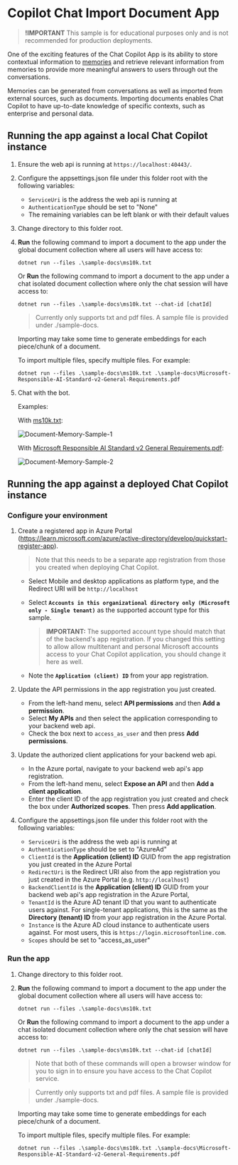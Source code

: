 ﻿# Copilot Chat Import Document App

> **!IMPORTANT**
> This sample is for educational purposes only and is not recommended for production deployments.

One of the exciting features of the Chat Copilot App is its ability to store contextual information
to [memories](https://github.com/microsoft/semantic-kernel/blob/main/docs/EMBEDDINGS.md) and retrieve
relevant information from memories to provide more meaningful answers to users through out the conversations.

Memories can be generated from conversations as well as imported from external sources, such as documents.
Importing documents enables Chat Copilot to have up-to-date knowledge of specific contexts, such as enterprise and personal data.


## Running the app against a local Chat Copilot instance

1. Ensure the web api is running at `https://localhost:40443/`.
2. Configure the appsettings.json file under this folder root with the following variables:
   - `ServiceUri` is the address the web api is running at
   - `AuthenticationType` should be set to "None"
   - The remaining variables can be left blank or with their default values

3. Change directory to this folder root.
4. **Run** the following command to import a document to the app under the global document collection where
   all users will have access to:

   `dotnet run --files .\sample-docs\ms10k.txt`

   Or **Run** the following command to import a document to the app under a chat isolated document collection where
   only the chat session will have access to:

   `dotnet run --files .\sample-docs\ms10k.txt --chat-id [chatId]`

   > Currently only supports txt and pdf files. A sample file is provided under ./sample-docs.

   Importing may take some time to generate embeddings for each piece/chunk of a document.

   To import multiple files, specify multiple files. For example:

   `dotnet run --files .\sample-docs\ms10k.txt .\sample-docs\Microsoft-Responsible-AI-Standard-v2-General-Requirements.pdf`

5. Chat with the bot.

   Examples:

   With [ms10k.txt](./sample-docs/ms10k.txt):

   ![Document-Memory-Sample-1](https://github.com/microsoft/chat-copilot/assets/52973358/3d35df4d-40f1-4f12-8e40-fd190d5ce127)

   With [Microsoft Responsible AI Standard v2 General Requirements.pdf](./sample-docs/Microsoft-Responsible-AI-Standard-v2-General-Requirements.pdf):

   ![Document-Memory-Sample-2](https://github.com/microsoft/chat-copilot/assets/52973358/f0e95104-72ca-4a0a-9555-ee335d8df696)


## Running the app against a deployed Chat Copilot instance

### Configure your environment

1. Create a registered app in Azure Portal (https://learn.microsoft.com/azure/active-directory/develop/quickstart-register-app).

   > Note that this needs to be a separate app registration from those you created when deploying Chat Copilot.

   - Select Mobile and desktop applications as platform type, and the Redirect URI will be `http://localhost`
   - Select **`Accounts in this organizational directory only (Microsoft only - Single tenant)`** as the supported account
     type for this sample.

      > **IMPORTANT:** The supported account type should match that of the backend's app registration. If you changed this setting to allow allow multitenant and personal Microsoft accounts access to your Chat Copilot application, you should change it here as well.

   - Note the **`Application (client) ID`** from your app registration.

2. Update the API permissions in the app registration you just created.

   - From the left-hand menu, select **API permissions** and then **Add a permission**.
   - Select **My APIs** and then select the application corresponding to your backend web api.
   - Check the box next to `access_as_user` and then press **Add permissions**.

3. Update the authorized client applications for your backend web api.
   - In the Azure portal, navigate to your backend web api's app registration.
   - From the left-hand menu, select **Expose an API** and then **Add a client application**.
   - Enter the client ID of the app registration you just created and check the box under **Authorized scopes**. Then press **Add application**.

4. Configure the appsettings.json file under this folder root with the following variables:
   - `ServiceUri` is the address the web api is running at
   - `AuthenticationType` should be set to "AzureAd"
   - `ClientId` is the **Application (client) ID** GUID from the app registration you just created in the Azure Portal
   - `RedirectUri` is the Redirect URI also from the app registration you just created in the Azure Portal (e.g. `http://localhost`)
   - `BackendClientId` is the **Application (client) ID** GUID from your backend web api's app registration in the Azure Portal,
   - `TenantId` is the Azure AD tenant ID that you want to authenticate users against. For single-tenant applications, this is the same as the **Directory (tenant) ID** from your app registration in the Azure Portal.
   - `Instance` is the Azure AD cloud instance to authenticate users against. For most users, this is `https://login.microsoftonline.com`.
   - `Scopes` should be set to "access_as_user"

### Run the app

1. Change directory to this folder root.
2. **Run** the following command to import a document to the app under the global document collection where
   all users will have access to:

   `dotnet run --files .\sample-docs\ms10k.txt`

   Or **Run** the following command to import a document to the app under a chat isolated document collection where
   only the chat session will have access to:

   `dotnet run --files .\sample-docs\ms10k.txt --chat-id [chatId]`

   > Note that both of these commands will open a browser window for you to sign in to ensure you have access to the Chat Copilot service.

   > Currently only supports txt and pdf files. A sample file is provided under ./sample-docs.

   Importing may take some time to generate embeddings for each piece/chunk of a document.

   To import multiple files, specify multiple files. For example:

   `dotnet run --files .\sample-docs\ms10k.txt .\sample-docs\Microsoft-Responsible-AI-Standard-v2-General-Requirements.pdf`
